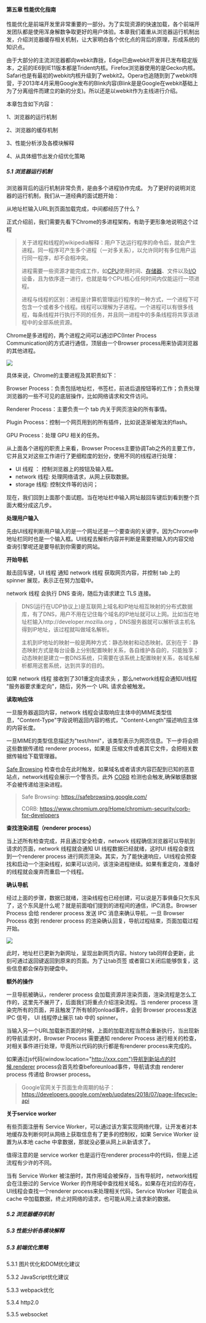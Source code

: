#### 第五章 性能优化指南

性能优化是前端开发里非常重要的一部分。为了实现资源的快速加载，各个前端开发团队都是使用浑身解数争取更好的用户体验。本章我们着重从浏览器运行机制出发，介绍浏览器缓存相关机制，让大家明白各个优化点的背后的原理，形成系统的知识点。

由于大部分的主流浏览器都向webkit靠拢，Edge已由webkit开发并已发布稳定版本，之前的IE6到IE11版本都是Trident内核。Firefox浏览器使用的是Gecko内核。Safari也是有最初的webkit内核升级到了webkit2。Opera也追随到到了webkit阵营，于2013年4月采用Google发布的Blink内容(Blink是是Google在webkit基础上为了分离组件而建立的新的分支)。所以还是以webkit作为主线进行介绍。



本章包含如下内容：

1、浏览器的运行机制

2、浏览器的缓存机制

3、性能分析涉及各模块解释

4、从具体细节出发介绍优化策略



##### 5.1 浏览器运行机制

浏览器背后的运行机制非常负责，是由多个进程协作完成。  为了更好的说明浏览器的运行机制，我们从一道经典的面试题开始：

从地址栏输入URL到页面加载完成，中间都经历了什么？



正式介绍前，我们需要先看下Chrome的多进程架构，有助于更形象地说明这个过程

> 关于进程和线程的wikipedia解释：用户下达运行程序的命令后，就会产生进程。同一程序可产生多个进程（一对多关系），以允许同时有多位用户运行同一程序，却不会相冲突。
> 
> 进程需要一些资源才能完成工作，如[CPU](https://zh.wikipedia.org/wiki/CPU "CPU")使用时间、[存储器](https://zh.wikipedia.org/wiki/%E8%A8%98%E6%86%B6%E9%AB%94 "存储器")、文件以及[I/O](https://zh.wikipedia.org/wiki/I/O "I/O")设备，且为依序逐一进行，也就是每个CPU核心任何时间内仅能运行一项进程。
> 
> 进程与线程的区别：进程是计算机管理运行程序的一种方式，一个进程下可包含一个或者多个线程。线程可以理解为子进程。一个进程可以有很多线程，每条线程并行执行不同的任务，并且同一进程中的多条线程将共享该进程中的全部系统资源。

Chrome是多进程的，两个进程之间可以通过IPC(Inter Process Communication)的方式进行通信，顶层由一个Browser process用来协调浏览器的其他进程。

![](images/browser-arch-1.png)

具体来说，Chrome的主要进程及其职责如下：

Browser Process：负责包括地址栏，书签栏，前进后退按钮等的工作；负责处理浏览器的一些不可见的底层操作，比如网络请求和文件访问。

Renderer Process：主要负责一个 tab 内关于网页渲染的所有事情。

Plugin Process：控制一个网页用到的所有插件，比如说逐渐被淘汰的flash。

GPU Process：处理 GPU 相关的任务。

从上面各个进程的职责上来看，Browser Process主要协调Tab之外的主要工作，它并且又对这些工作进行了更细粒度的划分，使用不同的线程进行处理：

- UI 线程 ： 控制浏览器上的按钮及输入框。
- network 线程: 处理网络请求，从网上获取数据。
- storage 线程: 控制文件等的访问；

 现在，我们回到上面那个面试题。当在地址栏中输入网址敲回车键后到看到整个页面大概分成这几步。

**处理用户输入**

先由UI线程判断用户输入的是一个网址还是一个要查询的关键字。因为Chrome中地址栏同时也是一个输入框。UI线程去解析内容并判断是需要把输入的内容交给查询引擎呢还是要导航到你需要的网站。

**开始导航**

敲击回车键，UI 线程 通知 network 线程 获取网页内容，并控制 tab 上的 spinner 展现，表示正在努力加载中。

network 线程 会执行 DNS 查询，随后为请求建立 TLS 连接。

> DNS(运行在UDP协议上)是互联网上域名和IP地址相互映射的分布式数据库，有了DNS，用户不用在记住每个域名的IP地址就可以上网。比如当在地址栏输入http://developer.mozilla.org ，DNS服务器就可以解析该主机名得到IP地址，该过程就叫做域名解析。
>
> 主机到IP地址的映射一般是两种方式：静态映射和动态映射。区别在于：静态映射方式是每台设备上分别配置映射关系，各自维护各自的，只能独享；动态映射是建立一套DNS系统，只需要在该系统上配置映射关系，各域名解析都用这套系统，达到共享的目的。

如果 network 线程 接收到了301重定向请求头 ，那么network线程会通知UI线程 "服务器要求重定向"，随后，另外一个 URL 请求会被触发。

**读取响应体**

一旦服务器返回内容，network 线程会读取响应主体中的MIME类型信息，"Content-Type"字段说明返回内容的格式，"Content-Length"描述响应主体的内容长度。

一旦MIME的类型信息描述为"test/html"，该类型表示为网页信息。下一步将会把这些数据传递给 renderer process，如果是 压缩文件或者其它文件，会把相关数据传输给下载管理器。

[Safe Browsing](https://link.zhihu.com/?target=https%3A//safebrowsing.google.com/) 检查也会在此时触发，如果域名或者请求内容匹配到已知的恶意站点，network线程会展示一个警告页。此外 [CORB](https://link.zhihu.com/?target=https%3A//www.chromium.org/Home/chromium-security/corb-for-developers) 检测也会触发,确保敏感数据不会被传递给渲染进程。

> Safe Browsing: https://safebrowsing.google.com/
>
> CORB:  https://www.chromium.org/Home/chromium-security/corb-for-developers

**查找渲染进程（renderer process）**

 当上述所有检查完成，并且通过安全检查，network 线程确信浏览器可以导航到请求的页面，network 线程就会通知 UI 线程数据已经就绪，这时UI 线程会查找到一个renderer process 进行网页渲染。其实，为了能快速响应，UI线程会预查找和启动一个渲染线程，如果可以访问，该渲染进程继续。如果有重定向，准备好的线程就会废弃而重启一个线程。

**确认导航**

经过上面的步骤，数据已就绪，渲染线程也已经创建，可以说是万事俱备只欠东风了，这个东风是什么呢？就是前面咱们提到的进程间的通信，IPC消息。Browser Process 会给 renderer process 发送 IPC 消息来确认导航，一旦 Browser Process 收到 renderer process 的渲染确认回复，导航过程结束，页面加载过程开始。

![](images/browser-arch-2.png)

此时，地址栏已更新为新网址，呈现出新网页内容。history tab同样会更新，此刻可通过返回键返回到原来的页面。为了让tab页签 或者窗口关闭后能够恢复，这些信息都会保存到硬盘中。

**额外的操作**

一旦导航被确认，renderer process 会加载资源并渲染页面，渲染流程是怎么工作的，这里先不展开了，后面我们将重点介绍渲染流程。当 renderer process 渲染完所有的页面，并且触发了所有帧的onload事件，会到 Browser process发送 IPC 信号， UI 线程停止展示 tab 中的 spinner。

当输入另一个URL加载新页面的时候，上面的加载流程当然会重新执行，当出现新的导航请求时，Browser Process 需要通知 renderer Process 进行相关的检查，对相关事件进行处理，毕竟所以代码的执行都是有renderer process来完成的。

如果通过js代码(window.location="http://xxx.com")导航到新站点的时候,renderer process会首先检查beforeunload事件，导航请求由 renderer process 传递给 Browser process。

> Google官网关于页面生命周期的帖子：https://developers.google.com/web/updates/2018/07/page-lifecycle-api

**关于service worker**

有些页面注册有 Service Worker，可以通过该方案实现网络代理，让开发者对本地缓存及判断何时从网络上获取信息有了更多的控制权，如果 Service Worker 设置为从本地 cache 中拿数据，那就没必要从网上从新请求了。

值得注意的是 service worker 也是运行在renderer process中的代码，但是上述流程有少许的不同。

当有 Service Worker 被注册时，其作用域会被保存，当有导航时，network线程会在注册过的 Service Worker 的作用域中查找相关域名，如果存在对应的存在，UI线程会查找一个renderer process来处理相关代码，Service Worker 可能会从 cache 中加载数据，终止对网络的请求，也可能从网上请求新的数据。 





##### 5.2 浏览器缓存机制

##### 5.3 性能分析各模块解释

##### 5.3 前端优化策略

5.3.1 图片优化和DOM优化建议

5.3.2 JavaScript优化建议

5.3.3 webpack优化

5.3.4  http2.0

5.3.5 websocket
